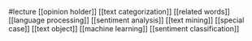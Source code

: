 #lecture
[[opinion holder]]
[[text categorization]]
[[related words]]
[[language processing]]
[[sentiment analysis]]
[[text mining]]
[[special case]]
[[text object]]
[[machine learning]]
[[sentiment classification]]
